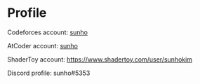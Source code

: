 # Profile

Codeforces account: [sunho](https://codeforces.com/profile/sunho)

AtCoder account: [sunho](https://atcoder.jp/users/sunho)

ShaderToy account: https://www.shadertoy.com/user/sunhokim

Discord profile: sunho#5353

